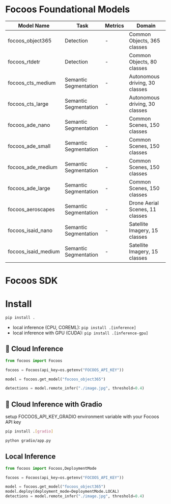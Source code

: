 # Focoos Foundational Models

| Model Name          | Task                  | Metrics | Domain                          |
| ------------------- | --------------------- | ------- | ------------------------------- |
| focoos_object365    | Detection             | -       | Common Objects, 365 classes     |
| focoos_rtdetr       | Detection             | -       | Common Objects, 80 classes      |
| focoos_cts_medium   | Semantic Segmentation | -       | Autonomous driving, 30 classes  |
| focoos_cts_large    | Semantic Segmentation | -       | Autonomous driving, 30 classes  |
| focoos_ade_nano     | Semantic Segmentation | -       | Common Scenes, 150 classes      |
| focoos_ade_small    | Semantic Segmentation | -       | Common Scenes, 150 classes      |
| focoos_ade_medium   | Semantic Segmentation | -       | Common Scenes, 150 classes      |
| focoos_ade_large    | Semantic Segmentation | -       | Common Scenes, 150 classes      |
| focoos_aeroscapes   | Semantic Segmentation | -       | Drone Aerial Scenes, 11 classes |
| focoos_isaid_nano   | Semantic Segmentation | -       | Satellite Imagery, 15 classes   |
| focoos_isaid_medium | Semantic Segmentation | -       | Satellite Imagery, 15 classes   |


# Focoos SDK

# Install

```bash
pip install .
```

- local inference (CPU, COREML): `pip install .[inference]`
- local inference with GPU (CUDA): `pip install .[inference-gpu]`

## 🤖 Cloud Inference
```python
from focoos import Focoos

focoos = Focoos(api_key=os.getenv("FOCOOS_API_KEY"))

model = focoos.get_model("focoos_object365")

detections = model.remote_infer("./image.jpg", threshold=0.4)
```
## 🤖 Cloud Inference with Gradio

setup FOCOOS_API_KEY_GRADIO environment variable with your Focoos API key

```bash
pip install .[gradio]
```

```bash
python gradio/app.py
```

## Local Inference
```python
from focoos import Focoos,DeploymentMode

focoos = Focoos(api_key=os.getenv("FOCOOS_API_KEY"))

model = focoos.get_model("focoos_object365")
model.deploy(deployment_mode=DeploymentMode.LOCAL)
detections = model.remote_infer("./image.jpg", threshold=0.4)
```

